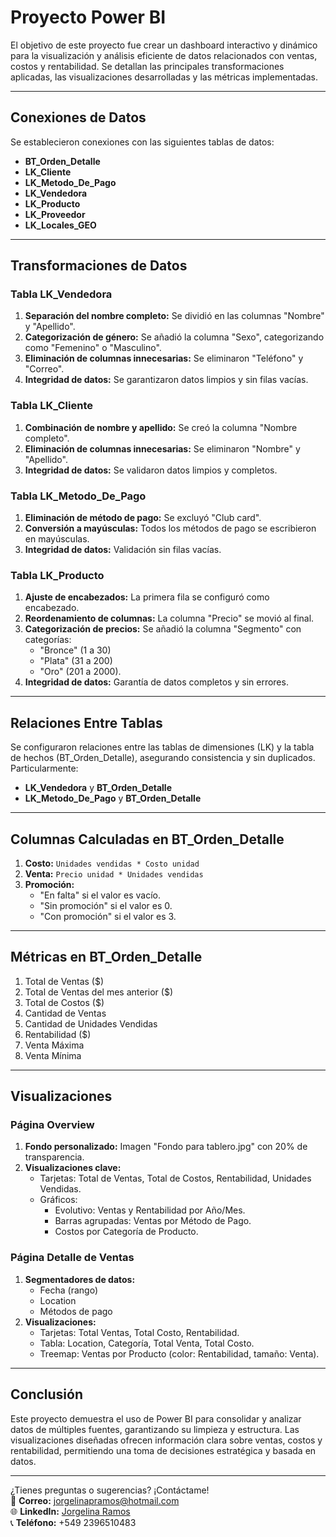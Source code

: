 
# Proyecto Power BI

El  objetivo de este proyecto fue crear un dashboard interactivo y dinámico para la visualización y análisis eficiente de datos 
relacionados con ventas, costos y rentabilidad.
Se detallan las principales transformaciones aplicadas, las visualizaciones desarrolladas y las métricas implementadas.

---

## Conexiones de Datos

Se establecieron conexiones con las siguientes tablas de datos:

- **BT_Orden_Detalle**
- **LK_Cliente**
- **LK_Metodo_De_Pago**
- **LK_Vendedora**
- **LK_Producto**
- **LK_Proveedor**
- **LK_Locales_GEO**

---

## Transformaciones de Datos

### Tabla LK_Vendedora

1. **Separación del nombre completo:** Se dividió en las columnas "Nombre" y "Apellido".
2. **Categorización de género:** Se añadió la columna "Sexo", categorizando como "Femenino" o "Masculino".
3. **Eliminación de columnas innecesarias:** Se eliminaron "Teléfono" y "Correo".
4. **Integridad de datos:** Se garantizaron datos limpios y sin filas vacías.

### Tabla LK_Cliente

1. **Combinación de nombre y apellido:** Se creó la columna "Nombre completo".
2. **Eliminación de columnas innecesarias:** Se eliminaron "Nombre" y "Apellido".
3. **Integridad de datos:** Se validaron datos limpios y completos.

### Tabla LK_Metodo_De_Pago

1. **Eliminación de método de pago:** Se excluyó "Club card".
2. **Conversión a mayúsculas:** Todos los métodos de pago se escribieron en mayúsculas.
3. **Integridad de datos:** Validación sin filas vacías.

### Tabla LK_Producto

1. **Ajuste de encabezados:** La primera fila se configuró como encabezado.
2. **Reordenamiento de columnas:** La columna "Precio" se movió al final.
3. **Categorización de precios:** Se añadió la columna "Segmento" con categorías:
   - "Bronce" (1 a 30)
   - "Plata" (31 a 200)
   - "Oro" (201 a 2000).
4. **Integridad de datos:** Garantía de datos completos y sin errores.

---

## Relaciones Entre Tablas

Se configuraron relaciones entre las tablas de dimensiones (LK) y la tabla de hechos (BT_Orden_Detalle), asegurando consistencia y sin duplicados. Particularmente:

- **LK_Vendedora** y **BT_Orden_Detalle**
- **LK_Metodo_De_Pago** y **BT_Orden_Detalle**

---

## Columnas Calculadas en BT_Orden_Detalle

1. **Costo:** `Unidades vendidas * Costo unidad`
2. **Venta:** `Precio unidad * Unidades vendidas`
3. **Promoción:**
   - "En falta" si el valor es vacío.
   - "Sin promoción" si el valor es 0.
   - "Con promoción" si el valor es 3.

---

## Métricas en BT_Orden_Detalle

1. Total de Ventas ($)  
2. Total de Ventas del mes anterior ($)  
3. Total de Costos ($)  
4. Cantidad de Ventas  
5. Cantidad de Unidades Vendidas  
6. Rentabilidad ($)  
7. Venta Máxima  
8. Venta Mínima  

---

## Visualizaciones

### Página Overview

1. **Fondo personalizado:** Imagen "Fondo para tablero.jpg" con 20% de transparencia.  
2. **Visualizaciones clave:**
   - Tarjetas: Total de Ventas, Total de Costos, Rentabilidad, Unidades Vendidas.
   - Gráficos:
     - Evolutivo: Ventas y Rentabilidad por Año/Mes.
     - Barras agrupadas: Ventas por Método de Pago.
     - Costos por Categoría de Producto.

### Página Detalle de Ventas

1. **Segmentadores de datos:**
   - Fecha (rango)
   - Location
   - Métodos de pago
2. **Visualizaciones:**
   - Tarjetas: Total Ventas, Total Costo, Rentabilidad.
   - Tabla: Location, Categoría, Total Venta, Total Costo.
   - Treemap: Ventas por Producto (color: Rentabilidad, tamaño: Venta).

---

## Conclusión

Este proyecto demuestra el uso de Power BI para consolidar y analizar datos de múltiples fuentes, garantizando su limpieza y estructura. Las visualizaciones diseñadas ofrecen información clara sobre ventas, costos y rentabilidad, permitiendo una toma de decisiones estratégica y basada en datos.

---

¿Tienes preguntas o sugerencias? ¡Contáctame!  
📧 **Correo:** jorgelinapramos@hotmail.com  
🌐 **LinkedIn:** [Jorgelina Ramos](https://www.linkedin.com/in/jorgelina-p-l-ramos-83564422b/)  
📞 **Teléfono:** +549 2396510483
